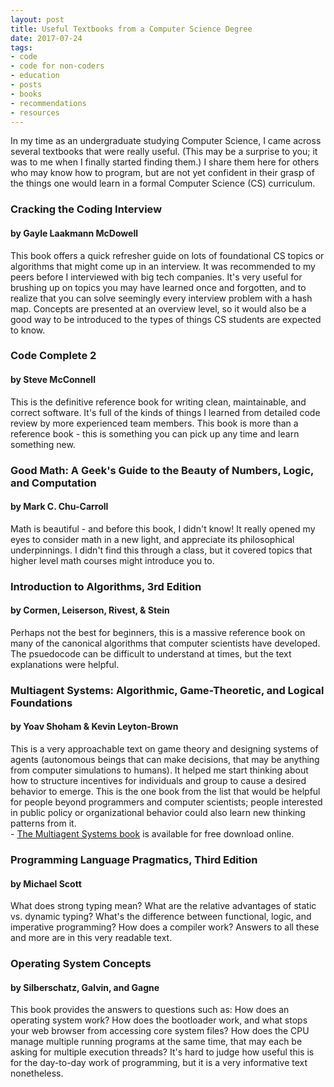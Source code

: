 ```yaml
---
layout: post
title: Useful Textbooks from a Computer Science Degree
date: 2017-07-24
tags:
- code
- code for non-coders
- education
- posts
- books
- recommendations
- resources
---
```

<p>In my time as an undergraduate studying Computer Science, I came across several textbooks that were really useful. (This may be a surprise to you; it was to me when I finally started finding them.) I share them here for others who may know how to program, but are not yet confident in their grasp of the things one would learn in a formal Computer Science (CS) curriculum.</p>

<h3>Cracking the Coding Interview</h3>
<h4>by Gayle Laakmann McDowell</h4>

<p>This book offers a quick refresher guide on lots of foundational CS topics or algorithms that might come up in an interview. It was recommended to my peers before I interviewed with big tech companies. It's very useful for brushing up on topics you may have learned once and forgotten, and to realize that you can solve seemingly every interview problem with a hash map. Concepts are presented at an overview level, so it would also be a good way to be introduced to the types of things CS students are expected to know.</p>

<h3>Code Complete 2</h3>
<h4>by Steve McConnell</h4>

<p>This is the definitive reference book for writing clean, maintainable, and correct software. It's full of the kinds of things I learned from detailed code review by more experienced team members. This book is more than a reference book - this is something you can pick up any time and learn something new.</p>

<h3>Good Math: A Geek's Guide to the Beauty of Numbers, Logic, and Computation</h3>
<h4>by Mark C. Chu-Carroll</h4>

<p>Math is beautiful - and before this book, I didn't know! It really opened my eyes to consider math in a new light, and appreciate its philosophical underpinnings. I didn't find this through a class, but it covered topics that higher level math courses might introduce you to.</p>

<h3>Introduction to Algorithms, 3rd Edition</h3>
<h4>by Cormen, Leiserson, Rivest, &amp; Stein</h4>

<p>Perhaps not the best for beginners, this is a massive reference book on many of the canonical algorithms that computer scientists have developed. The psuedocode can be difficult to understand at times, but the text explanations were helpful.</p>

<h3>Multiagent Systems: Algorithmic, Game-Theoretic, and Logical Foundations</h3>
<h4>by Yoav Shoham &amp; Kevin Leyton-Brown</h4>
<p>This is a very approachable text on game theory and designing systems of agents (autonomous beings that can make decisions, that may be anything from computer simulations to humans). It helped me start thinking about how to structure incentives for individuals and group to cause a desired behavior to emerge. This is the one book from the list that would be helpful for people beyond programmers and computer scientists; people interested in public policy or organizational behavior could also learn new thinking patterns from it.<br />
- <a href="http://www.masfoundations.org/" target="_blank" rel="noopener">The Multiagent Systems book</a> is available for free download online.</p>

<h3>Programming Language Pragmatics, Third Edition</h3>
<h4>by Michael Scott</h4>
<p>What does strong typing mean? What are the relative advantages of static vs. dynamic typing? What's the difference between functional, logic, and imperative programming? How does a compiler work? Answers to all these and more are in this very readable text.</p>

<h3>Operating System Concepts</h3>
<h4>by Silberschatz, Galvin, and Gagne</h4>
<p>This book provides the answers to questions such as: How does an operating system work? How does the bootloader work, and what stops your web browser from accessing core system files? How does the CPU manage multiple running programs at the same time, that may each be asking for multiple execution threads? It's hard to judge how useful this is for the day-to-day work of programming, but it is a very informative text nonetheless.</p>
